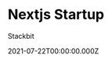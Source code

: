 ---
title: Nextjs Startup
github: https://github.com/stackbit-themes/startup-nextjs
demo: https://themes.stackbit.com/demos/startup/themeBarHidden=true
author: Stackbit
ssg:
  - Next
cms:
  - No CMS
css:
  - SCSS
date: 2021-07-22T00:00:00.000Z
description: A product, screenshot based theme for startups and SAAS.
stale: false
disabled: true
disabled_reason: demo url not found
---